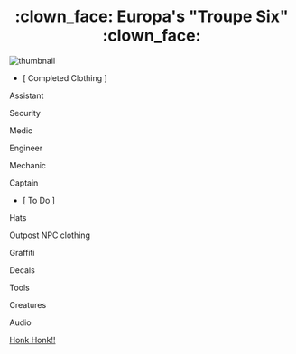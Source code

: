 <h1 align="center">:clown_face: Europa's "Troupe Six" :clown_face:</h1>

![thumbnail](https://user-images.githubusercontent.com/63132454/223001609-9a8f7c75-6d96-4eab-ac3c-46df2e9c3f56.png)

<ul>
<li>[ Completed Clothing ]</li>
</ul>
<p>Assistant</p>
<p>Security</p>
<p>Medic</p>
<p>Engineer</p>
<p>Mechanic</p>
<p>Captain</p>

<ul>
<li>[ To Do ]</li>
</ul>
<p>Hats</p>
<p>Outpost NPC clothing</p>
<p>Graffiti</p>
<p>Decals</p>
<p>Tools</p>
<p>Creatures</p>
<p>Audio</p>

[Honk Honk!!](https://youtu.be/gHAb2t0jL-Q?t=68)

<!-- :o) You found Bozo! -->
